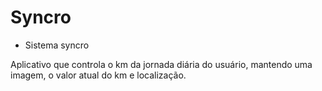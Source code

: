 # Syncro
 * Sistema syncro

 Aplicativo que controla o km da jornada diária do usuário, mantendo uma imagem, o valor atual do km e localização.

 
